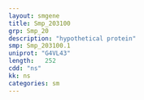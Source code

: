 ```yaml
---
layout: smgene
title: Smp_203100
grp: Smp_20
description: "hypothetical protein"
smp: Smp_203100.1
uniprot: "G4VL43"
length:   252
cdd: "ns"
kk: ns
categories: sm
---
```

